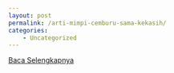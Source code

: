 ```yaml
---
layout: post
permalink: /arti-mimpi-cemburu-sama-kekasih/
categories:
    - Uncategorized
---
```


[Baca Selengkapnya](/01)